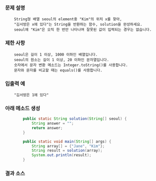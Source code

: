 
### 문제 설명
        String형 배열 seoul의 element중 "Kim"의 위치 x를 찾아, 
        "김서방은 x에 있다"는 String을 반환하는 함수, solution을 완성하세요. 
        seoul에 "Kim"은 오직 한 번만 나타나며 잘못된 값이 입력되는 경우는 없습니다.

### 제한 사항
        seoul은 길이 1 이상, 1000 이하인 배열입니다.
        seoul의 원소는 길이 1 이상, 20 이하인 문자열입니다.
        숫자에서 문자 변환 메소드는 Integer.toString()를 사용합니다.
        문자와 문자를 비교할 때는 equals()를 사용합니다.
        

### 입출력 예
        "김서방은 1에 있다"


### 아래 메소드 생성

```java
        public static String solution(String[] seoul) {
            String answer = "";
            return answer;
        }

        public static void main(String[] args) {
            String array[] = {"Jane", "Kim"};
            String result = solution(array);
            System.out.println(result);
        }

```
### 결과 소스
